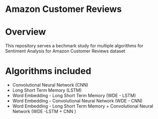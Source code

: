 # Amazon Customer Reviews

# Overview
This repository serves a bechmark study for multiple algorithms for Sentiment Analysis for Amazon Customer Reviews dataset

# Algorithms included

- Convolutional Neural Network (CNN)
- Long Short Term Memory (LSTM)
- Word Embedding - Long Short Term Memory (WDE - LSTM)
- Word Embedding - Convolutional Neural Network (WDE - CNN)
- Word Embedding - Long Short Term Memory + Convolutional Neural Network (WDE -LSTM + CNN )
